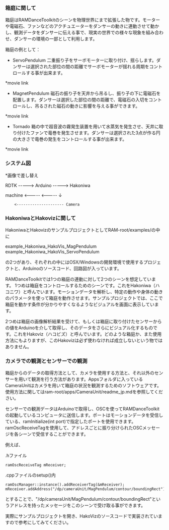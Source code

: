 ### 箱庭に関して

箱庭はRAMDanceToolkitのシーンを物理世界にまで拡張した物です。モーターや電磁石、ファンなどのアクチュエーターをダンサーの動きに連動させて動かし、観測データをダンサーに伝える事で、現実の世界での様々な現象を組み合わせ、ダンサーの環境の一部として利用します。

箱庭の例として：

- ServoPendulum
二重振り子をサーボモーターに取り付け、揺らします。ダンサーは選択された部位の間の距離でサーボモーターが揺れる周期をコントロールする事が出来ます。

*movie link

- MagnetPendulum
磁石の振り子を天井から吊るし、振り子の下に電磁石を配置します。ダンサーは選択した部位の間の距離で、電磁石の入切をコントロールし、吊るされた磁石の動きに影響を与える事ができます。

*movie link

- Tornado
箱の中で超音波の霧発生装置を用いて水蒸気を発生させ、天井に取り付けたファンで竜巻を発生させます。ダンサーは選択された3点が作る円の大きさで竜巻の発生をコントロールする事が出来ます。

*movie link


### システム図

*画像で差し替え

RDTK    -----> Arduino -----> Hakoniwa

machine	<-----         <-----    ↓

        <--------------------- Camera



### HakoniwaとHakovizに関して

HakoniwaとHakovizのサンプルプロジェクトとしてRAM-root/examples/の中に

example_Hakoniwa_HakoVis_MagPendulum
example_Hakoniwa_HakoVis_ServoPendulum

の2つがあり、それぞれの中にはOSX/Windowsの開発環境で使用するプロジェクトと、Arduinoのソースコード、回路図が入っています。

RAMDanceToolkitでは1つの箱庭の連動に対して2つのシーンを想定しています。
1つめは箱庭をコントロールするためのシーンです。これをHakoniwa（ハコニワ）と呼んでいます。モーションデータを解析し、特定の動作や身体の動きのパラメータを使って箱庭を動作させます。サンプルプロジェクトでは、ここで箱庭を動かす条件が分かりやすくなるようなビジュアルを画面に表示しています。

2つめは箱庭の画像解析結果を受けて、もしくは箱庭に取り付けたセンサーからの値をArduinoを介して取得し、そのデータをさらにビジュアル化するものです。これをHakoviz（ハコビズ）と呼んでいます。どのような箱庭か、また使用方法にもよりますが、このHakovizは必ず使わなければ成立しないという物ではありません。


### カメラでの観測とセンサーでの観測
箱庭からのデータの取得方法として、カメラを使用する方法と、それ以外のセンサーを用いて観測を行う方法があります。Appsフォルダに入っているCameraUnitはカメラを用いて箱庭の状況を観測するためのソフトウェアです。使用方法に関してはram-root/apps/CameraUnit/readme_jp.mdを参照してください。

センサーでの観測データはArduinoで取得し、OSCを使ってRAMDanceToolkitの起動しているコンピュータに送信します。ポートはモーションデータを受信している、ramInitialize(int port)で指定したポートを使用できます。ramOscReceiveTagを使用して、アドレスごとに振り分けられたOSCメッセージを各シーンで受信することができます。

例えば、

.hファイル

    ramOscReceiveTag mReceiver;

.cppファイルのsetup()内

    ramOscManager::instance().addReceiverTag(&mReceiver);
    mReceiver.addAddress("/dp/cameraUnit/MagPendulum/contour/boundingRect");

とすることで、"/dp/cameraUnit/MagPendulum/contour/boundingRect"というアドレスを持ったメッセージをこのシーンで受け取る事ができます。

実際にサンプルプロジェクトを開き、HakoVizのソースコードで実装されていますので参考にしてみてください。
